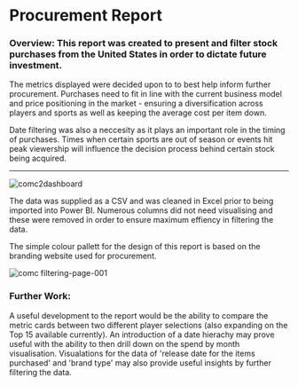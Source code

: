 # Procurement Report
### Overview: This report was created to present and filter stock purchases from the United States in order to dictate future investment.

The metrics displayed were decided upon to to best help inform further procurement. Purchases need to fit in line with the current business model and price positioning in the market - ensuring a diversification across players and sports as well as keeping the average cost per item down. 

Date filtering was also a neccesity as it plays an important role in the timing of purchases. Times when certain sports are out of season or events hit peak viewership will influence the decision process behind certain stock being acquired. 

----

![comc2dashboard](https://user-images.githubusercontent.com/99413257/158022693-d508a2f8-d755-4ae4-9293-8c2727745296.gif)



The data was supplied as a CSV and was cleaned in Excel prior to being imported into Power BI. Numerous columns did not need visualising and these were removed in order to ensure maximum effiency in filtering the data. 

The simple colour pallett for the design of this report is based on the branding website used for procurement. 

![comc filtering-page-001](https://user-images.githubusercontent.com/99413257/157269295-779d2dbe-17e2-42c1-9fdf-1a3abf311814.jpg)


### Further Work:
A useful development to the report would be the ability to compare the metric cards between two different player selections (also expanding on the Top 15 available currently).
An introduction of a date hierachy may prove useful with the ability to then drill down on the spend by month visualisation. 
Visualations for the data of 'release date for the items purchased' and 'brand type' may also provide useful insights by further filtering the data. 
